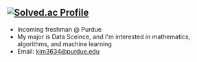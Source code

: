 
[![Solved.ac Profile](http://mazassumnida.wtf/api/generate_badge?boj=ilksh)](https://solved.ac/ilksh)
---
- Incoming freshman @ Purdue
- My major is Data Sceince, and I'm interested in mathematics, algorithms, and machine learning
- Email: kim3634@purdue.edu
<!--
**ilksh/ilksh** is a ✨ _special_ ✨ repository because its `README.md` (this file) appears on your GitHub profile.


